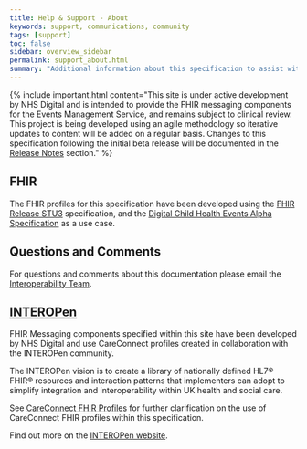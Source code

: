 ```yaml
---
title: Help & Support - About 
keywords: support, communications, community 
tags: [support]
toc: false
sidebar: overview_sidebar
permalink: support_about.html
summary: "Additional information about this specification to assist with FHIR API development."
---
```


{% include important.html content="This site is under active development by NHS Digital and is intended to provide the FHIR messaging components for the Events Management Service, and remains subject to clinical review. This project is being developed using an agile methodology so iterative updates to content will be added on a regular basis. Changes to this specification following the initial beta release will be documented in the [Release Notes](overview_release_notes.html) section." %}

## FHIR ##
The FHIR profiles for this specification have been developed using the [FHIR Release STU3](https://www.hl7.org/fhir/STU3/index.html) specification, and the [Digital Child Health Events Alpha Specification](https://data.developer.nhs.uk/specifications/dch-alpha/Chapter.1.About/index.html) as a use case. 

## Questions and Comments ##
For questions and comments about this documentation please email the <a href="mailto:interoperabilityteam@nhs.net?subject=Events%20Management%20Service%20FHIR%20Specification">Interoperability Team</a>.

## [INTEROPen](http://www.interopen.org)

FHIR Messaging components specified within this site have been developed by NHS Digital and use CareConnect profiles created in collaboration with the INTEROPen community. 

The INTEROPen vision is to create a library of nationally defined HL7® FHIR® resources and interaction patterns that implementers can adopt to simplify integration and interoperability within UK health and social care.

See [CareConnect FHIR Profiles](support_careconnect.html) for further clarification on the use of CareConnect FHIR profiles within this specification.

Find out more on the [INTEROPen website](http://interopen.org).